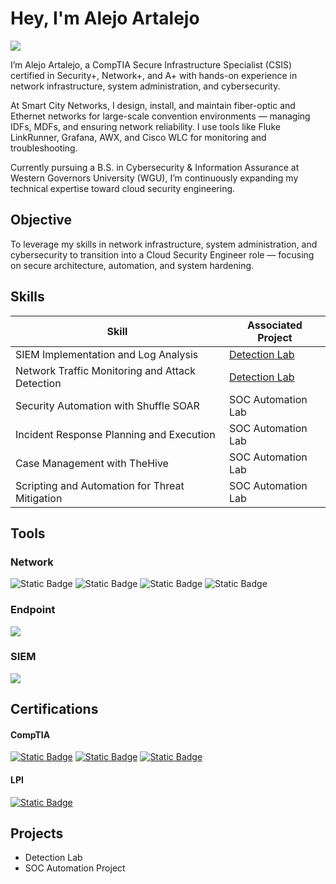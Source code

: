 # Hey, I'm Alejo Artalejo
<a href="https://www.linkedin.com/in/alejo-artalejo-901055301"><img src="https://img.shields.io/badge/-LinkedIn-0072b1?&style=for-the-badge&logo=linkedin&logoColor=white" /></a>

I’m Alejo Artalejo, a CompTIA Secure Infrastructure Specialist (CSIS) certified in Security+, Network+, and A+ with hands-on experience in network infrastructure, system administration, and cybersecurity.

At Smart City Networks, I design, install, and maintain fiber-optic and Ethernet networks for large-scale convention environments — managing IDFs, MDFs, and ensuring network reliability. I use tools like Fluke LinkRunner, Grafana, AWX, and Cisco WLC for monitoring and troubleshooting.

Currently pursuing a B.S. in Cybersecurity & Information Assurance at Western Governors University (WGU), I’m continuously expanding my technical expertise toward cloud security engineering.

## Objective

To leverage my skills in network infrastructure, system administration, and cybersecurity to transition into a Cloud Security Engineer role — focusing on secure architecture, automation, and system hardening.

## Skills

| Skill                                         | Associated Project         |
|-----------------------------------------------|----------------------------|
| SIEM Implementation and Log Analysis          | <a href="https://google.com">Detection Lab</a>|
| Network Traffic Monitoring and Attack Detection | <a href="https://google.com">Detection Lab</a>|
| Security Automation with Shuffle SOAR         | SOC Automation Lab|
| Incident Response Planning and Execution      | SOC Automation Lab|
| Case Management with TheHive                  | SOC Automation Lab|
| Scripting and Automation for Threat Mitigation | SOC Automation Lab|

## Tools

### Network
![Static Badge](https://img.shields.io/badge/-Wireshark-1679A7?&style=for-the-badge&logo=Wireshark&logoColor=white)
![Static Badge](https://img.shields.io/badge/Akips-%23ed1e26?style=for-the-badge&labelColor=red)
![Static Badge](https://img.shields.io/badge/Cisco-white?style=for-the-badge&logo=Cisco&labelColor=white&color=white)
![Static Badge](https://img.shields.io/badge/Grafana-%23f58c1a?style=for-the-badge&logo=Grafana&labelColor=white&color=white)



### Endpoint
<div>
    <img src="https://img.shields.io/badge/-Microsoft_Defender_for_Endpoint-00A4EF?&style=for-the-badge&logo=Microsoft&logoColor=white" />
</div>

### SIEM
<div>
    <img src="https://img.shields.io/badge/-Splunk-000000?&style=for-the-badge&logo=Splunk&logoColor=white" />
</div>

## Certifications

#### CompTIA
[![Static Badge](https://img.shields.io/badge/A%2B-cf152d?style=for-the-badge&logo=CompTIA&logoColor=white)](https://www.credly.com/badges/071c4ef0-cae4-4a46-b9cb-5a2e64fc8af0/public_url)
[![Static Badge](https://img.shields.io/badge/Network%2B-cf152d?style=for-the-badge&logo=CompTIA&logoColor=white)](https://www.credly.com/badges/d3e7559f-c645-4b26-bf2d-9fb45fe2b36f/public_url)
[![Static Badge](https://img.shields.io/badge/Security%2B-cf152d?style=for-the-badge&logo=CompTIA&logoColor=white)](https://www.credly.com/badges/36239aa5-ee28-4455-a5ad-5a7f87ea46df/public_url)


#### LPI
[![Static Badge](https://img.shields.io/badge/Linux%20Essentials-%23118bcb?style=for-the-badge&logo=Linux%20Proffesional%20Institute&logoColor=white)](https://www.credly.com/badges/b2fc836e-4217-4e0d-b7f7-69048d12e271/public_url)

## Projects
- Detection Lab
- SOC Automation Project
